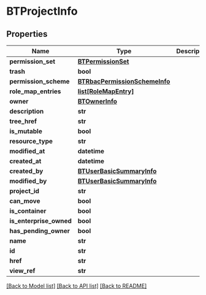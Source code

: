 # BTProjectInfo

## Properties
Name | Type | Description | Notes
------------ | ------------- | ------------- | -------------
**permission_set** | [**BTPermissionSet**](BTPermissionSet.md) |  | [optional] 
**trash** | **bool** |  | [optional] 
**permission_scheme** | [**BTRbacPermissionSchemeInfo**](BTRbacPermissionSchemeInfo.md) |  | [optional] 
**role_map_entries** | [**list[RoleMapEntry]**](RoleMapEntry.md) |  | [optional] 
**owner** | [**BTOwnerInfo**](BTOwnerInfo.md) |  | [optional] 
**description** | **str** |  | [optional] 
**tree_href** | **str** |  | [optional] 
**is_mutable** | **bool** |  | [optional] 
**resource_type** | **str** |  | [optional] 
**modified_at** | **datetime** |  | [optional] 
**created_at** | **datetime** |  | [optional] 
**created_by** | [**BTUserBasicSummaryInfo**](BTUserBasicSummaryInfo.md) |  | [optional] 
**modified_by** | [**BTUserBasicSummaryInfo**](BTUserBasicSummaryInfo.md) |  | [optional] 
**project_id** | **str** |  | [optional] 
**can_move** | **bool** |  | [optional] 
**is_container** | **bool** |  | [optional] 
**is_enterprise_owned** | **bool** |  | [optional] 
**has_pending_owner** | **bool** |  | [optional] 
**name** | **str** |  | [optional] 
**id** | **str** |  | [optional] 
**href** | **str** |  | [optional] 
**view_ref** | **str** |  | [optional] 

[[Back to Model list]](../README.md#documentation-for-models) [[Back to API list]](../README.md#documentation-for-api-endpoints) [[Back to README]](../README.md)


